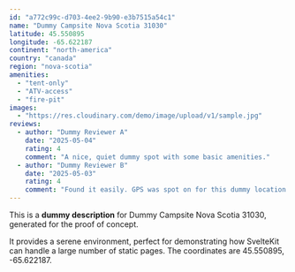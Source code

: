```yaml
---
id: "a772c99c-d703-4ee2-9b90-e3b7515a54c1"
name: "Dummy Campsite Nova Scotia 31030"
latitude: 45.550895
longitude: -65.622187
continent: "north-america"
country: "canada"
region: "nova-scotia"
amenities:
  - "tent-only"
  - "ATV-access"
  - "fire-pit"
images:
  - "https://res.cloudinary.com/demo/image/upload/v1/sample.jpg"
reviews:
  - author: "Dummy Reviewer A"
    date: "2025-05-04"
    rating: 4
    comment: "A nice, quiet dummy spot with some basic amenities."
  - author: "Dummy Reviewer B"
    date: "2025-05-03"
    rating: 4
    comment: "Found it easily. GPS was spot on for this dummy location."
---
```


This is a **dummy description** for Dummy Campsite Nova Scotia 31030, generated for the proof of concept.

It provides a serene environment, perfect for demonstrating how SvelteKit can handle a large number of static pages. The coordinates are 45.550895, -65.622187.
